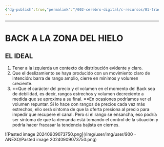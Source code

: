 ```yaml
---
{"dg-publish":true,"permalink":"/002-cerebro-digital/c-recursos/01-trading/a-libros/02-el-metodo-wyckoff/g10-back-a-la-zona-del-hielo/"}
---
```



---
# BACK A LA ZONA DEL HIELO
## EL IDEAL
1. Tener a la izquierda un contexto de distribución evidente y claro.  
2. Que el deslizamiento se haya producido con un movimiento claro de intención: barra de rango amplio, cierre en mínimos y volumen creciente.  
3. ==Que el carácter del precio y el volumen en el momento del Back sea de debilidad, es decir, rangos estrechos y volumen decreciente a medida que se aproxima a su final. ==En ocasiones podríamos ver el volumen repuntar. Si lo hace con rangos de precios cada vez más estrechos, ello será síntoma de que la oferta presiona al precio para impedir que recupere el canal. Pero si el rango se ensancha, eso podría ser síntoma de que la demanda está tomando el control de la situación y podría hacer fracasar la tendencia bajista en ciernes.

 ![Pasted image 20240909073750.png](/img/user/img/user/900 - ANEXO/Pasted image 20240909073750.png)